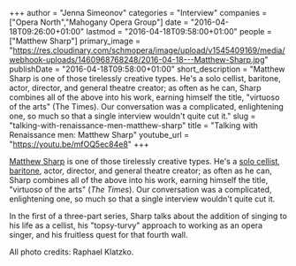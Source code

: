 +++
author = "Jenna Simeonov"
categories = "Interview"
companies = ["Opera North","Mahogany Opera Group"]
date = "2016-04-18T09:26:00+01:00"
lastmod = "2016-04-18T09:58:00+01:00"
people = ["Matthew Sharp"]
primary_image = "https://res.cloudinary.com/schmopera/image/upload/v1545409169/media/webhook-uploads/1460968768248/2016-04-18---Matthew-Sharp.jpg"
publishDate = "2016-04-18T09:58:00+01:00"
short_description = "Matthew Sharp is one of those tirelessly creative types. He&#039;s a solo cellist, baritone, actor, director, and general theatre creator; as often as he can, Sharp combines all of the above into his work, earning himself the title, &quot;virtuoso of the arts&quot; (The Times). Our conversation was a complicated, enlightening one, so much so that a single interview wouldn&#039;t quite cut it."
slug = "talking-with-renaissance-men-matthew-sharp"
title = "Talking with Renaissance men: Matthew Sharp"
youtube_url = "https://youtu.be/mfOQ5ec84e8"
+++

[Matthew Sharp](/scene/people/matthew-sharp/) is one of those tirelessly creative types. He's a [solo cellist](http://www.matthewsharp.net/cellist.html), [baritone](http://www.matthewsharp.net/bass-baritone.html), actor, director, and general theatre creator; as often as he can, Sharp combines all of the above into his work, earning himself the title, "virtuoso of the arts" (*The Times*). Our conversation was a complicated, enlightening one, so much so that a single interview wouldn't quite cut it. 

In the first of a three-part series, Sharp talks about the addition of singing to his life as a cellist, his "topsy-turvy" approach to working as an opera singer, and his fruitless quest for that fourth wall.

All photo credits: Raphael Klatzko.
